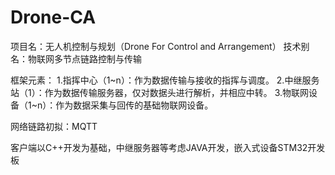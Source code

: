 # Drone-CA
项目名：无人机控制与规划（Drone For Control and Arrangement）
技术别名：物联网多节点链路控制与传输


框架元素：
1.指挥中心（1~n）：作为数据传输与接收的指挥与调度。
2.中继服务站（1）：作为数据传输服务器，仅对数据头进行解析，并相应中转。
3.物联网设备（1~n）：作为数据采集与回传的基础物联网设备。

网络链路初拟：MQTT

客户端以C++开发为基础，中继服务器等考虑JAVA开发，嵌入式设备STM32开发板
